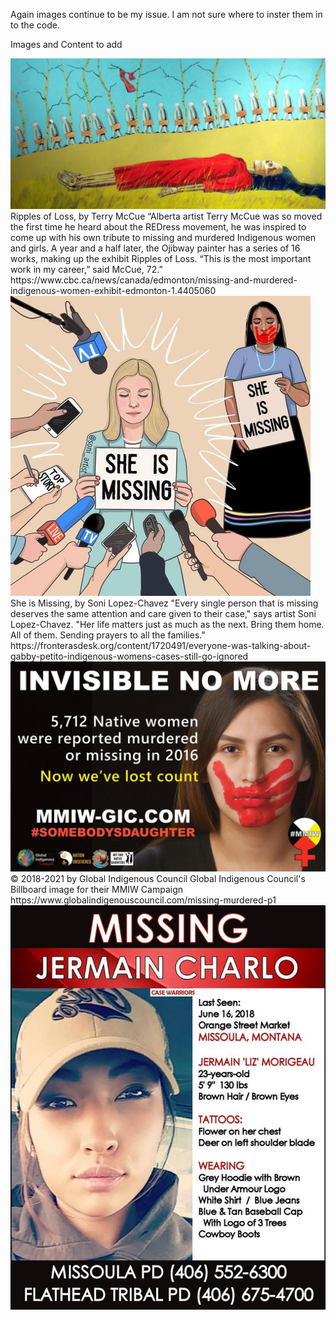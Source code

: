 Again images continue to be my issue. I am not sure where to inster them in to the code.

Images and Content to add

<img src= "images/Ripples-of-Loss-Terry-Mccue.jpg">
Ripples of Loss, by Terry McCue
“Alberta artist Terry McCue was so moved the first time he heard about the REDress movement, he was inspired to come up with his own tribute to missing and murdered Indigenous women and girls. A year and a half later, the Ojibway painter has a series of 16 works, making up the exhibit Ripples of Loss. “This is the most important work in my career,” said McCue, 72.”
https://www.cbc.ca/news/canada/edmonton/missing-and-murdered-indigenous-women-exhibit-edmonton-1.4405060

<img src= "images/mmiw-she-is-missing-artwork-20210928.jpg">
She is Missing, by
Soni Lopez-Chavez
"Every single person that is missing deserves the same attention and care given to their case," says artist Soni Lopez-Chavez. "Her life matters just as much as the next. Bring them home. All of them. Sending prayers to all the families."
https://fronterasdesk.org/content/1720491/everyone-was-talking-about-gabby-petito-indigenous-womens-cases-still-go-ignored

<img src= "images/InvisibleNoMore.jpg">
© 2018-2021 by Global Indigenous Council
Global Indigenous Council's Billboard image for their MMIW Campaign 
https://www.globalindigenouscouncil.com/missing-murdered-p1

<img src= "images/JermainMissingPoster.jpg">
